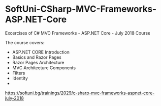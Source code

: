 # SoftUni-CSharp-MVC-Frameworks-ASP.NET-Core
Excercises of C# MVC Frameworks - ASP.NET Core - July 2018 Course

The course covers:
- ASP.NET CORE Introduction
- Basics and Razor Pages
- Razor Pages Architecture
- MVC Architecture Components
- Filters
- Identity
- 

https://softuni.bg/trainings/2029/c-sharp-mvc-frameworks-aspnet-core-july-2018

